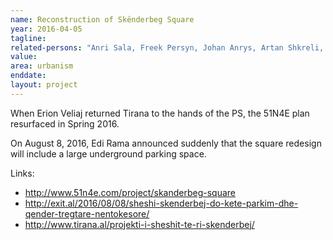 ```yaml
---
name: Reconstruction of Skënderbeg Square
year: 2016-04-05
tagline:
related-persons: "Anri Sala, Freek Persyn, Johan Anrys, Artan Shkreli, Edi Rama, Alban Efthimi, Erion Veliaj"
value:
area: urbanism
enddate:
layout: project
---
```

When Erion Veliaj returned Tirana to the hands of the PS, the 51N4E plan resurfaced in Spring 2016.

On August 8, 2016, Edi Rama announced suddenly that the square redesign will include a large underground parking space.

Links:
* <http://www.51n4e.com/project/skanderbeg-square>
* <http://exit.al/2016/08/08/sheshi-skenderbej-do-kete-parkim-dhe-qender-tregtare-nentokesore/>
* <http://www.tirana.al/projekti-i-sheshit-te-ri-skenderbej/>
